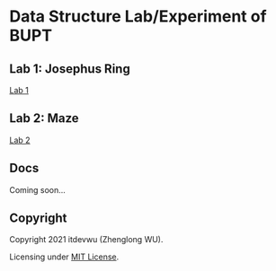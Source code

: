 # Data Structure Lab/Experiment of BUPT

## Lab 1: Josephus Ring

[Lab 1](./lab1/)

## Lab 2: Maze

[Lab 2](./lab2/)

## Docs

Coming soon...

## Copyright

Copyright 2021 itdevwu (Zhenglong WU).

Licensing under [MIT License](./LICENSE).